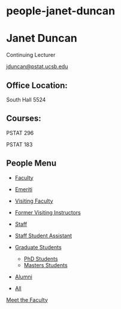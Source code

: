# people-janet-duncan

# Janet Duncan

Continuing Lecturer

[jduncan@pstat.ucsb.edu](mailto:jduncan@pstat.ucsb.edu)

## Office Location:

South Hall 5524

## Courses:

PSTAT 296

PSTAT 183

## People Menu

- [Faculty](/people/academic "Faculty")
- [Emeriti](/people/emeriti "Emeriti")
- [Visiting Faculty](/people/visiting "Visiting Faculty")
- [Former Visiting Instructors](/people/lecturer "Former Visiting Instructors")
- [Staff](/people/staff)
- [Staff Student Assistant](/people/researcher "Staff Student Assistant")
- [Graduate Students](/people/student "Graduate Students")
  
  - [PhD Students](/people/student/phd "PhD Students")
  - [Masters Students](/people/student/masters "Masters Students")
- [Alumni](/people/alumni)
- [All](/people/all)

[Meet the Faculty](/people/meet-the-faculty)